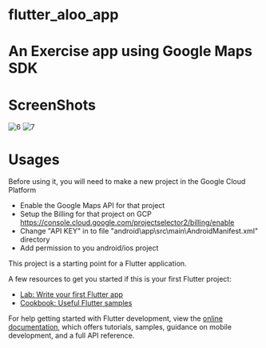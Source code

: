 # flutter_aloo_app

# An Exercise app using Google Maps SDK

# ScreenShots
![6](https://user-images.githubusercontent.com/66944039/187177078-b87f6e3b-ec24-4b65-8342-a58fbd90365b.png)
![7](https://user-images.githubusercontent.com/66944039/187177092-b4553609-5127-4414-af08-2ff34276873a.png)

# Usages
Before using it, you will need to make a new project in the Google Cloud Platform 
- Enable the Google Maps API for that project
- Setup the Billing for that project on GCP https://console.cloud.google.com/projectselector2/billing/enable
- Change "API KEY" in to file "android\app\src\main\AndroidManifest.xml" directory
- Add permission to you android/ios project 

This project is a starting point for a Flutter application.

A few resources to get you started if this is your first Flutter project:

- [Lab: Write your first Flutter app](https://docs.flutter.dev/get-started/codelab)
- [Cookbook: Useful Flutter samples](https://docs.flutter.dev/cookbook)

For help getting started with Flutter development, view the
[online documentation](https://docs.flutter.dev/), which offers tutorials,
samples, guidance on mobile development, and a full API reference.
